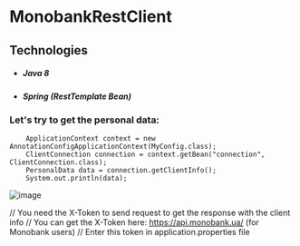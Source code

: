 # MonobankRestClient

## Technologies

- ##### Java 8
- ##### Spring (RestTemplate Bean)

### Let's try to get the personal data:
        ApplicationContext context = new AnnotationConfigApplicationContext(MyConfig.class);
        ClientConnection connection = context.getBean("connection", ClientConnection.class);
        PersonalData data = connection.getClientInfo();
        System.out.println(data);

![image](https://i.ibb.co/HNLzKmG/image.png)

// You need the X-Token to send request to get the response with the client info
// You can get the X-Token here: https://api.monobank.ua/    (for Monobank users)
// Enter this token in application.properties file
